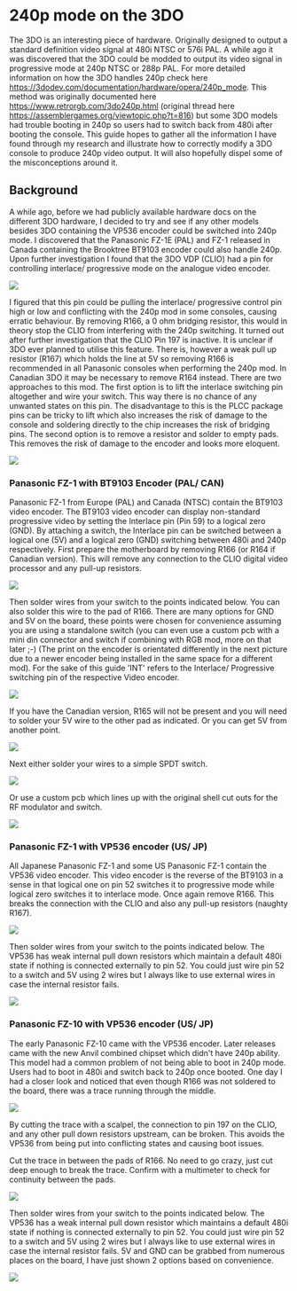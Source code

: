 # **240p mode on the 3DO**

The 3DO is an interesting piece of hardware. Originally designed to output a standard definition video signal at 480i NTSC or 576i PAL. A while ago it was discovered that the 3DO could be modded to output its video signal in progressive mode at 240p NTSC or 288p PAL. For more detailed information on how the 3DO handles 240p check here https://3dodev.com/documentation/hardware/opera/240p_mode.
This method was originally documented here https://www.retrorgb.com/3do240p.html (original thread here https://assemblergames.org/viewtopic.php?t=816) but some 3DO models had trouble booting in 240p so users had to switch back from 480i after booting the console. This guide hopes to gather all the information I have found through my research and illustrate how to correctly modify a 3DO console to produce 240p video output. It will also hopefully dispel some of the misconceptions around it.

## **Background**

A while ago, before we had publicly available hardware docs on the different 3DO hardware, I decided to try and see if any other models besides 3DO containing the VP536 encoder could be switched into 240p mode. I discovered that the Panasonic FZ-1E (PAL) and FZ-1 released in Canada containing the Brooktree BT9103 encoder could also handle 240p. Upon further investigation I found that the 3DO VDP (CLIO) had a pin for controlling interlace/ progressive mode on the analogue video encoder. 

![](https://github.com/Taijigamer2/3DO_video_output_projects/blob/main/240p_video_mode_on_3DO/Images/IMG_2038_Interlace.jpg)

I figured that this pin could be pulling the interlace/ progressive control pin high or low and conflicting with the 240p mod in some consoles, causing erratic behaviour. By removing R166, a 0 ohm bridging resistor, this would in theory stop the CLIO from interfering with the 240p switching. It turned out after further investigation that the CLIO Pin 197 is inactive. It is unclear if 3DO ever planned to utilise this feature. There is, however a weak pull up resistor (R167) which holds the line at 5V so removing R166 is recommended in all Panasonic consoles when performing the 240p mod. In Canadian 3DO it may be necessary to remove R164 instead.
There are two approaches to this mod. The first option is to lift the interlace switching pin altogether and wire your switch. This way there is no chance of any unwanted states on this pin. The disadvantage to this is the PLCC package pins can be tricky to lift which also increases the risk of damage to the console and soldering directly to the chip increases the risk of bridging pins. The second option is to remove a resistor and solder to empty pads. This removes the risk of damage to the encoder and looks more eloquent. 

![](https://github.com/Taijigamer2/3DO_video_output_projects/blob/main/240p_video_mode_on_3DO/Images/BT9103_240p_crop.png)

### **Panasonic FZ-1 with BT9103 Encoder (PAL/ CAN)**

Panasonic FZ-1 from Europe (PAL) and Canada (NTSC) contain the BT9103 video encoder. The BT9103 video encoder can display non-standard progressive video by setting the Interlace pin (Pin 59) to a logical zero (GND). By attaching a switch, the Interlace pin can be switched between a logical one (5V) and a logical zero (GND) switching between 480i and 240p respectively. 
First prepare the motherboard by removing R166 (or R164 if Canadian version). This will remove any connection to the CLIO digital video processor and any pull-up resistors.

![](https://github.com/Taijigamer2/3DO_video_output_projects/blob/main/240p_video_mode_on_3DO/Images/IMG_2038_R166.jpg)

Then solder wires from your switch to the points indicated below. You can also solder this wire to the pad of R166. There are many options for GND and 5V on the board, these points were chosen for convenience assuming you are using a standalone switch (you can even use a custom pcb with a mini din connector and switch if combining with RGB mod, more on that later ;-) (The print on the encoder is orientated differently  in the next picture due to a newer encoder being installed in the same space for a different mod). For the sake of this guide 'INT' refers to the Interlace/ Progressive switching pin of the respective Video encoder.

![](https://github.com/Taijigamer2/3DO_video_output_projects/blob/main/240p_video_mode_on_3DO/Images/IMG_2311_pinout.jpg)

If you have the Canadian version, R165 will not be present and you will need to solder your 5V wire to the other pad as indicated. Or you can get 5V from another point.

![](https://github.com/Taijigamer2/3DO_video_output_projects/blob/main/240p_video_mode_on_3DO/Images/IMG_2311_pinout_alt.jpg)

Next either solder your wires to a simple SPDT switch.

![](https://github.com/Taijigamer2/3DO_video_output_projects/blob/main/240p_video_mode_on_3DO/Images/IMG_2056_cropped.jpg)

Or use a custom pcb which lines up with the original shell cut outs for the RF modulator and switch.

![](https://github.com/Taijigamer2/3DO_video_output_projects/blob/main/240p_video_mode_on_3DO/Images/IMG_2642(cropped).jpg)

### **Panasonic FZ-1 with VP536 encoder (US/ JP)**

All Japanese Panasonic FZ-1 and some US Panasonic FZ-1 contain the VP536 video encoder. This video encoder is the reverse of the BT9103 in a sense in that logical one on pin 52 switches it to progressive mode while logical zero switches it to interlace mode.
Once again remove R166. This breaks the connection with the CLIO and also any pull-up resistors (naughty R167).

![](https://github.com/Taijigamer2/3DO_video_output_projects/blob/main/240p_video_mode_on_3DO/Images/VP536_remove.jpg)

Then solder wires from your switch to the points indicated below. The VP536 has weak internal pull down resistors which maintain a default 480i state if nothing is connected externally to pin 52. You could just wire pin 52 to a switch and 5V using 2 wires but I always like to use external wires in case the internal resistor fails.

![](https://github.com/Taijigamer2/3DO_video_output_projects/blob/main/240p_video_mode_on_3DO/Images/VP536_pinout.jpg)

### **Panasonic FZ-10 with VP536 encoder (US/ JP)**

The early Panasonic FZ-10 came with the VP536 encoder. Later releases came with the new Anvil combined chipset which didn't have 240p ability. This model had a common problem of not being able to boot in 240p mode. Users had to boot in 480i and switch back to 240p once booted.
One day I had a closer look and noticed that even though R166 was not soldered to the board, there was a trace running through the middle. 

![](https://github.com/Taijigamer2/3DO_video_output_projects/blob/main/240p_video_mode_on_3DO/Images/FZ_10_R166.jpg)

By cutting the trace with a scalpel, the connection to pin 197 on the CLIO, and any other pull down resistors upstream, can be broken. This avoids the VP536 from being put into conflicting states and causing boot issues. 

Cut the trace in between the pads of R166. No need to go crazy, just cut deep enough to break the trace. Confirm with a multimeter to check for continuity between the pads.

![](https://github.com/Taijigamer2/3DO_video_output_projects/blob/main/240p_video_mode_on_3DO/Images/FZ_10_cut_arrow.jpg)

Then solder wires from your switch to the points indicated below. The VP536 has a weak internal pull down resistor which maintains a default 480i state if nothing is connected externally to pin 52. You could just wire pin 52 to a switch and 5V using 2 wires but I always like to use external wires in case the internal resistor fails. 5V and GND can be grabbed from numerous places on the board, I have just shown 2 options based on convenience.

![](https://github.com/Taijigamer2/3DO_video_output_projects/blob/main/240p_video_mode_on_3DO/Images/FZ_10_pinout.jpg)



